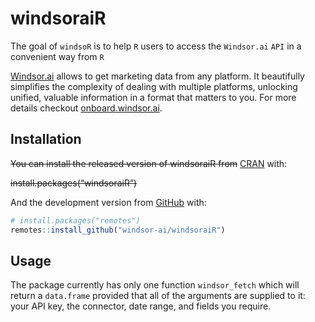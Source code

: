 
<!-- README.md is generated from README.Rmd. Please edit that file -->

# windsoraiR

<!-- badges: start -->
<!-- badges: end -->

The goal of `windsoR` is to help `R` users to access the `Windsor.ai`
`API` in a convenient way from `R`

[Windsor.ai](https://www.windsor.ai/) allows to get marketing data from
any platform. It beautifully simplifies the complexity of dealing with
multiple platforms, unlocking unified, valuable information in a format
that matters to you. For more details checkout
[onboard.windsor.ai](https://onboard.windsor.ai/).

## Installation

~~You can install the released version of windsoraiR from~~
[CRAN](https://CRAN.R-project.org) with:

~~install.packages(“windsoraiR”)~~

And the development version from [GitHub](https://github.com/) with:

``` r
# install.packages("remotes")
remotes::install_github("windsor-ai/windsoraiR")
```

## Usage

The package currently has only one function `windsor_fetch` which will
return a `data.frame` provided that all of the arguments are supplied to
it: your API key, the connector, date range, and fields you require.
